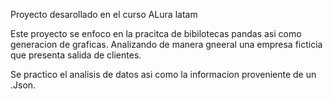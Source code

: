 Proyecto desarollado en el curso ALura latam

Este proyecto se enfoco en la pracitca de bibilotecas pandas asi como generacion de graficas. Analizando de manera gneeral una empresa ficticia que presenta salida de clientes.

Se practico el analisis de datos asi como la informacion proveniente de un .Json.
